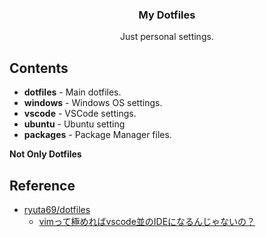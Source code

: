<h3 align="center">My Dotfiles</h3>
<p align="center">Just personal settings.</p>

## Contents

* **dotfiles** - Main dotfiles.
* **windows**    - Windows OS settings.
* **vscode**   - VSCode settings.
* **ubuntu**   - Ubuntu setting
* **packages** - Package Manager files.

**Not Only Dotfiles**

## Reference
- [ryuta69/dotfiles](https://github.com/ryuta69/dotfiles)
  - [vimって極めればvscode並のIDEになるんじゃないの？](https://qiita.com/ryuta69/items/98901f4c4f0683e7aa57)



